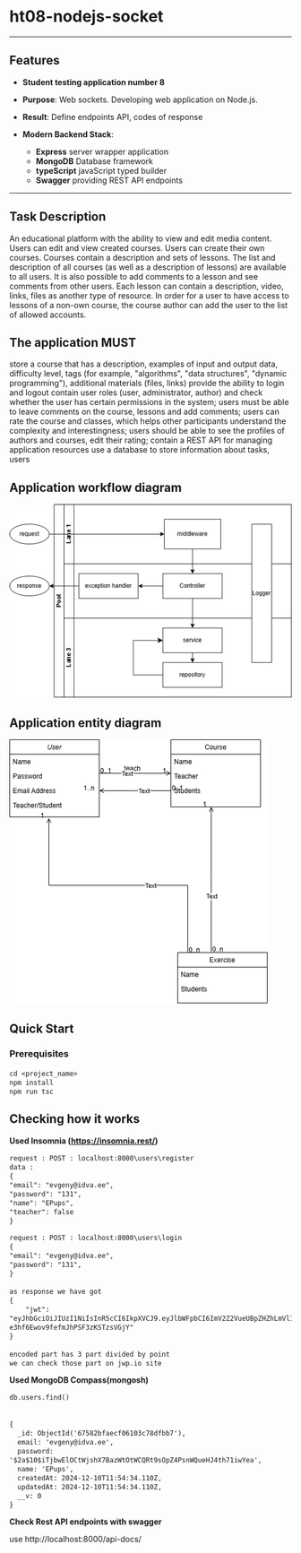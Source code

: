 # ht08-nodejs-socket

---

## Features

-   **Student testing application number 8**
-   **Purpose**: Web sockets. Developing web application on Node.js.
-   **Result**: Define endpoints API, codes of response

-   **Modern Backend Stack**:
    -   **Express** server wrapper application
    -   **MongoDB** Database framework
    -   **typeScript** javaScript typed builder
    -   **Swagger** providing REST API endpoints

---

## Task Description

An educational platform with the ability to view and edit media content.
Users can edit and view created courses.
Users can create their own courses.
Courses contain a description and sets of lessons.
The list and description of all courses (as well as a description of lessons) are available to all users.
It is also possible to add comments to a lesson and see comments from other users.
Each lesson can contain a description, video, links, files as another type of resource.
In order for a user to have access to lessons of a non-own course, the course author can add the user to the list of allowed accounts.

## The application MUST

store a course that has a description, examples of input and output data, difficulty level, tags (for example, "algorithms", "data structures",
"dynamic programming"), additional materials (files, links)
provide the ability to login and logout
contain user roles (user, administrator, author) and check whether the user has certain permissions in the system; users must be able to
leave comments on the course, lessons and add comments; users can rate the course and classes, which helps other participants understand the complexity and interestingness; users should be able to see the profiles of authors and courses, edit their rating;
contain a REST API for managing application resources
use a database to store information about tasks, users

## Application workflow diagram
![draw.io](./images/diagram.png)

## Application entity diagram
![draw.io](./images/entity_relation.drawio.png)

## Quick Start

### Prerequisites


```
cd <project_name>
npm install
npm run tsc
```

## Checking how it works

**Used Insomnia (https://insomnia.rest/)**

```
request : POST : localhost:8000\users\register
data : 
{
"email": "evgeny@idva.ee",
"password": "131",
"name": "EPups",
"teacher": false
}
```

```
request : POST : localhost:8000\users\login
{
"email": "evgeny@idva.ee",
"password": "131",
} 

as response we have got
{
	"jwt": "eyJhbGciOiJIUzI1NiIsInR5cCI6IkpXVCJ9.eyJlbWFpbCI6ImV2Z2VueUBpZHZhLmVlIiwiaWF0IjoxNzM1NDk4NjYzfQ.9kjXCZEMwNdl-e3hf6Ewov9fefmJhPSF3zKSTzsVGjY"
}

encoded part has 3 part divided by point
we can check those part on jwp.io site
```
 
**Used MongoDB Compass(mongosh)**

```
db.users.find()


{
  _id: ObjectId('67582bfaecf06103c78dfbb7'),
  email: 'evgeny@idva.ee',
  password: '$2a$10$iTjbwElOCtWjshX7BazWtOtWCQRt9sOpZ4PsnWQueHJ4th71iwYea',
  name: 'EPups',
  createdAt: 2024-12-10T11:54:34.110Z,
  updatedAt: 2024-12-10T11:54:34.110Z,
  __v: 0
}
```
**Check Rest API endpoints with swagger** 

use http://localhost:8000/api-docs/

